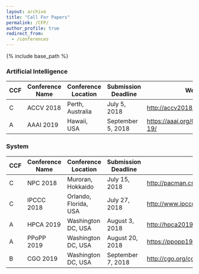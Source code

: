 ```yaml
---
layout: archive
title: "Call For Papers"
permalink: /CFP/
author_profile: true
redirect_from:
  - /conferences
---
```


{% include base_path %}

### Artificial Intelligence

|  CCF | Conference Name | Conference Location | Submission Deadline | Website |
| ------------ | ------------ |  ------------ |  ------------ |  ------------ |
| C | ACCV 2018 | Perth, Australia | July 5, 2018 | http://accv2018.net/ |
| A | AAAI 2019 | Hawaii, USA | September 5, 2018 | https://aaai.org/Conferences/AAAI-19/ |


### System

|  CCF | Conference Name | Conference Location | Submission Deadline | Website |
| ------------ | ------------ |  ------------ |  ------------ |  ------------ |
| C | NPC 2018 | Muroran, Hokkaido | July 15, 2018 | http://pacman.cs.tsinghua.edu.cn/npc2018/ |
| C | IPCCC 2018 | Orlando, Florida, USA | July 27, 2018 | http://www.ipccc.org/ |
| A | HPCA 2019 | Washington DC, USA| August 3, 2018 |http://hpca2019.seas.gwu.edu/ |
| A | PPoPP 2019 | Washington DC, USA| August 20, 2018 | https://ppopp19.sigplan.org/home |
| B | CGO 2019 | Washington DC, USA | September 7, 2018 | http://cgo.org/cgo2019/ |
